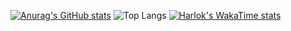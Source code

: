 [![Anurag's GitHub stats](https://github-readme-stats.vercel.app/api?username=Tyeers)](https://github.com/anuraghazra/github-readme-stats)
![Top Langs](https://github-readme-stats.vercel.app/api/top-langs/?username=Tyeers&langs_count=10)
[![Harlok's WakaTime stats](https://github-readme-stats.vercel.app/api/wakatime?username=Tyeers)](https://github.com/anuraghazra/github-readme-stats)
